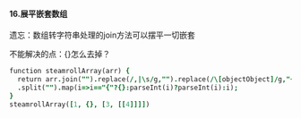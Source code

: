 #### 16.展平嵌套数组

遗忘：数组转字符串处理的join方法可以摆平一切嵌套

不能解决的点：{}怎么去掉？

```j
function steamrollArray(arr) {
  return arr.join("").replace(/,|\s/g,"").replace(/\[objectObject]/g,"{")
  .split("").map(i=>i=="{"?{}:parseInt(i)?parseInt(i):i);
}
steamrollArray([1, {}, [3, [[4]]]])
```

